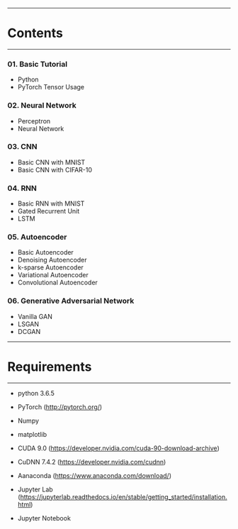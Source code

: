 -----------------------------
# Contents
-----------------------------
### 01. Basic Tutorial
- Python
- PyTorch Tensor Usage

### 02. Neural Network
- Perceptron
- Neural Network

### 03. CNN
- Basic CNN with MNIST
- Basic CNN with CIFAR-10

### 04. RNN
- Basic RNN with MNIST
- Gated Recurrent Unit
- LSTM

### 05. Autoencoder
- Basic Autoencoder
- Denoising Autoencoder
- k-sparse Autoencoder
- Variational Autoencoder
- Convolutional Autoencoder

### 06. Generative Adversarial Network
- Vanilla GAN
- LSGAN
- DCGAN


---------------------------------
# Requirements
---------------------------------
- python 3.6.5
- PyTorch (http://pytorch.org/)
- Numpy
- matplotlib

- CUDA 9.0  (https://developer.nvidia.com/cuda-90-download-archive)
- CuDNN 7.4.2 (https://developer.nvidia.com/cudnn)

- Aanaconda (https://www.anaconda.com/download/)
- Jupyter Lab (https://jupyterlab.readthedocs.io/en/stable/getting_started/installation.html)
- Jupyter Notebook